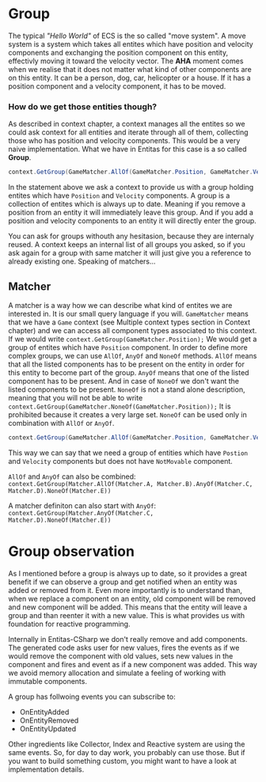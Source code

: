 # Group
The typical _"Hello World"_ of ECS is the so called "move system". A move system is a system which takes all entites which have position and velocity components and exchanging the position component on this entity, effectivly moving it toward the velocity vector. The __AHA__ moment comes when we realise that it does not matter what kind of other components are on this entity. It can be a person, dog, car, helicopter or a house. If it has a position component and a velocity component, it has to be moved.

### How do we get those entities though?
As described in context chapter, a context manages all the entites so we could ask context for all entities and iterate through all of them, collecting those who has position and velocity components. This would be a very naive implementation. What we have in Entitas for this case is a so called __Group__.

```csharp
context.GetGroup(GameMatcher.AllOf(GameMatcher.Position, GameMatcher.Velocity));
```

In the statement above we ask a context to provide us with a group holding entites which have `Position` and `Velocity` components. A group is a collection of entites which is always up to date. Meaning if you remove a position from an entity it will immediately leave this group. And if you add a position and velocity components to an entity it will directly enter the group.

You can ask for groups withouth any hesitasion, because they are internaly reused. A context keeps an internal list of all groups you asked, so if you ask again for a group with same matcher it will just give you a reference to already existing one. Speaking of matchers...

## Matcher 
A matcher is a way how we can describe what kind of entites we are interested in. It is our small query language if you will. `GameMatcher` means that we have a `Game` context (see Multiple context types section in Context chapter) and we can access all component types associated to this context. If we would write `context.GetGroup(GameMatcher.Position);` We would get a group of entites which have `Position` component. In order to define more complex groups, we can use `AllOf`, `AnyOf` and `NoneOf` methods. `AllOf` means that all the listed components has to be present on the entity in order for this entity to become part of the group. `AnyOf` means that one of the listed component has to be present. And in case of `NoneOf` we don't want the listed components to be present. `NoneOf` is not a stand alone description, meaning that you will not be able to write `context.GetGroup(GameMatcher.NoneOf(GameMatcher.Position));` It is prohibited because it creates a very large set. `NoneOf` can be used only in combination with `AllOf` or `AnyOf`.

```csharp
context.GetGroup(GameMatcher.AllOf(GameMatcher.Position, GameMatcher.Velocity).NoneOf(GameMatcher.NotMovable));
```

This way we can say that we need a group of entities which have `Postion` and `Velocity` components but does not have `NotMovable` component.

`AllOf` and `AnyOf` can also be combined: `context.GetGroup(Matcher.AllOf(Matcher.A, Matcher.B).AnyOf(Matcher.C, Matcher.D).NoneOf(Matcher.E))`

A matcher definiton can also start with `AnyOf`: `context.GetGroup(Matcher.AnyOf(Matcher.C, Matcher.D).NoneOf(Matcher.E))`

# Group observation
As I mentioned before a group is always up to date, so it provides a great benefit if we can observe a group and get notified when an entity was added or removed from it. Even more importantly is to understand than, when we replace a component on an entity, old component will be removed and new component will be added. This means that the entity will leave a group and than reenter it with a new value. This is what provides us with foundation for reactive programming.

Internally in Entitas-CSharp we don't really remove and add components. The generated code asks user for new values, fires the events as if we would remove the component with old values, sets new values in the component and fires and event as if a new component was added. This way we avoid memory allocation and simulate a feeling of working with immutable components.

A group has follwoing events you can subscribe to:
- OnEntityAdded
- OnEntityRemoved
- OnEntityUpdated

Other ingredients like Collector, Index and Reactive system are using the same events. So, for day to day work, you probably can use those. But if you want to build something custom, you might want to have a look at implementation details.
